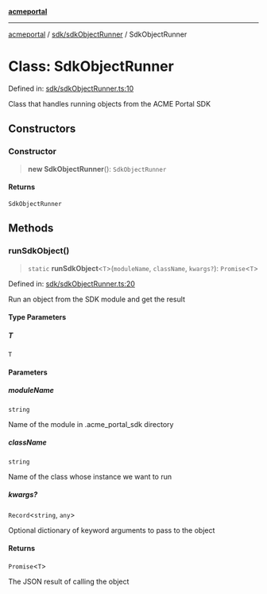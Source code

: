 [**acmeportal**](../../../README.md)

***

[acmeportal](../../../README.md) / [sdk/sdkObjectRunner](../README.md) / SdkObjectRunner

# Class: SdkObjectRunner

Defined in: [sdk/sdkObjectRunner.ts:10](https://github.com/blackwhitehere/acme-portal/blob/main/src/sdk/sdkObjectRunner.ts#L10)

Class that handles running objects from the ACME Portal SDK

## Constructors

### Constructor

> **new SdkObjectRunner**(): `SdkObjectRunner`

#### Returns

`SdkObjectRunner`

## Methods

### runSdkObject()

> `static` **runSdkObject**\<`T`\>(`moduleName`, `className`, `kwargs?`): `Promise`\<`T`\>

Defined in: [sdk/sdkObjectRunner.ts:20](https://github.com/blackwhitehere/acme-portal/blob/main/src/sdk/sdkObjectRunner.ts#L20)

Run an object from the SDK module and get the result

#### Type Parameters

##### T

`T`

#### Parameters

##### moduleName

`string`

Name of the module in .acme_portal_sdk directory

##### className

`string`

Name of the class whose instance we want to run

##### kwargs?

`Record`\<`string`, `any`\>

Optional dictionary of keyword arguments to pass to the object

#### Returns

`Promise`\<`T`\>

The JSON result of calling the object
